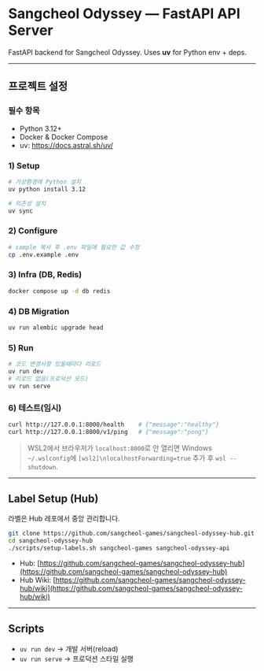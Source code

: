 # Sangcheol Odyssey — FastAPI API Server

FastAPI backend for Sangcheol Odyssey. Uses **uv** for Python env + deps.

---

## 프로젝트 설정

### 필수 항목
- Python 3.12+
- Docker & Docker Compose
- uv: https://docs.astral.sh/uv/

### 1) Setup
```bash
# 가상환경에 Python 설치
uv python install 3.12

# 의존성 설치
uv sync
````

### 2) Configure

```bash
# sample 복사 후 .env 파일에 필요한 값 수정
cp .env.example .env
```

### 3) Infra (DB, Redis)

```bash
docker compose up -d db redis
```

### 4) DB Migration

```bash
uv run alembic upgrade head
```

### 5) Run

```bash
# 코드 변경사항 있을때마다 리로드
uv run dev
# 리로드 없음(프로덕션 모드)
uv run serve
```

### 6) 테스트(임시)

```bash
curl http://127.0.0.1:8000/health    # {"message":"healthy"}
curl http://127.0.0.1:8000/v1/ping   # {"message":"pong"}
```

> WSL2에서 브라우저가 `localhost:8000`로 안 열리면 Windows `~/.wslconfig`에
> `[wsl2]\nlocalhostForwarding=true` 추가 후 `wsl --shutdown`.

---

## Label Setup (Hub)

라벨은 Hub 레포에서 중앙 관리합니다.

```bash
git clone https://github.com/sangcheol-games/sangcheol-odyssey-hub.git
cd sangcheol-odyssey-hub
./scripts/setup-labels.sh sangcheol-games sangcheol-odyssey-api
```

* Hub: [https://github.com/sangcheol-games/sangcheol-odyssey-hub](https://github.com/sangcheol-games/sangcheol-odyssey-hub)
* Hub Wiki: [https://github.com/sangcheol-games/sangcheol-odyssey-hub/wiki](https://github.com/sangcheol-games/sangcheol-odyssey-hub/wiki)

---

## Scripts

* `uv run dev` → 개발 서버(reload)
* `uv run serve` → 프로덕션 스타일 실행

